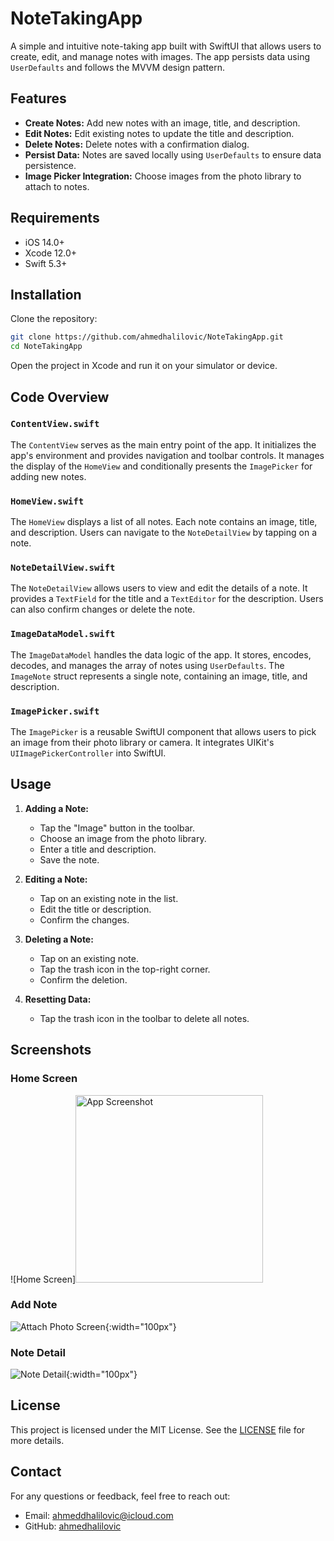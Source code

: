 # NoteTakingApp

A simple and intuitive note-taking app built with SwiftUI that allows users to create, edit, and manage notes with images. The app persists data using `UserDefaults` and follows the MVVM design pattern.

## Features

- **Create Notes:** Add new notes with an image, title, and description.
- **Edit Notes:** Edit existing notes to update the title and description.
- **Delete Notes:** Delete notes with a confirmation dialog.
- **Persist Data:** Notes are saved locally using `UserDefaults` to ensure data persistence.
- **Image Picker Integration:** Choose images from the photo library to attach to notes.

## Requirements

- iOS 14.0+
- Xcode 12.0+
- Swift 5.3+

## Installation

Clone the repository:

```bash
git clone https://github.com/ahmedhalilovic/NoteTakingApp.git
cd NoteTakingApp
```

Open the project in Xcode and run it on your simulator or device.

## Code Overview

### `ContentView.swift`
The `ContentView` serves as the main entry point of the app. It initializes the app's environment and provides navigation and toolbar controls. It manages the display of the `HomeView` and conditionally presents the `ImagePicker` for adding new notes.

### `HomeView.swift`
The `HomeView` displays a list of all notes. Each note contains an image, title, and description. Users can navigate to the `NoteDetailView` by tapping on a note.

### `NoteDetailView.swift`
The `NoteDetailView` allows users to view and edit the details of a note. It provides a `TextField` for the title and a `TextEditor` for the description. Users can also confirm changes or delete the note.

### `ImageDataModel.swift`
The `ImageDataModel` handles the data logic of the app. It stores, encodes, decodes, and manages the array of notes using `UserDefaults`. The `ImageNote` struct represents a single note, containing an image, title, and description.

### `ImagePicker.swift`
The `ImagePicker` is a reusable SwiftUI component that allows users to pick an image from their photo library or camera. It integrates UIKit's `UIImagePickerController` into SwiftUI.

## Usage

1. **Adding a Note:**
   - Tap the "Image" button in the toolbar.
   - Choose an image from the photo library.
   - Enter a title and description.
   - Save the note.

2. **Editing a Note:**
   - Tap on an existing note in the list.
   - Edit the title or description.
   - Confirm the changes.

3. **Deleting a Note:**
   - Tap on an existing note.
   - Tap the trash icon in the top-right corner.
   - Confirm the deletion.

4. **Resetting Data:**
   - Tap the trash icon in the toolbar to delete all notes.

## Screenshots

### Home Screen
![Home Screen]<img src="Screenshots/home_screen.png" alt="App Screenshot" width="300"/>


### Add Note
![Attach Photo Screen](Screenshots/attach_photo.png){:width="100px"}

### Note Detail
![Note Detail](Screenshots/note_detail.png){:width="100px"}


## License

This project is licensed under the MIT License. See the [LICENSE](LICENSE) file for more details.

## Contact

For any questions or feedback, feel free to reach out:

- Email: ahmeddhalilovic@icloud.com
- GitHub: [ahmedhalilovic](https://github.com/ahmedhailovic)
